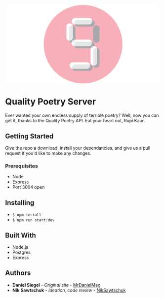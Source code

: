 ![5 to 9](/img/5to9_small.png?raw=true "5 to 9")

# Quality Poetry Server

Ever wanted your own endless supply of terrible poetry? Well, now you can get it, thanks to the Quality Poetry API. Eat your heart out, Rupi Kaur.

## Getting Started

Give the repo a download, install your dependancies, and give us a pull request if you'd like to make any changes.

### Prerequisites

* Node
* Express
* Port 3004 open

## Installing

* `$ npm install`
* `$ npm run start:dev`

## Built With

* Node.js
* Postgres
* Express

## Authors

* **Daniel Siegel** - *Original site* - [MrDanielMax](https://github.com/mrdanielmax)
* **Nik Sawtschuk** - *Ideation, code review* - [NikSawtschuk](https://github.com/niksawtschuk)
